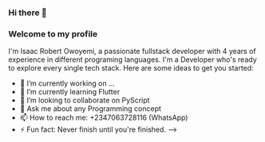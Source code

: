 ### Hi there 👋

### Welcome to my profile

I'm Isaac Robert Owoyemi, a passionate fullstack developer 
with 4 years of experience in different programing languages. 
I'm a Developer who's ready to explore every single tech stack.
Here are some ideas to get you started:

- 🔭 I’m currently working on ...
- 🌱 I’m currently learning Flutter
- 👯 I’m looking to collaborate on PyScript
- 💬 Ask me about any Programming concept
- 📫 How to reach me: +2347063728116 (WhatsApp)
- ⚡ Fun fact: Never finish until you're finished.
-->
